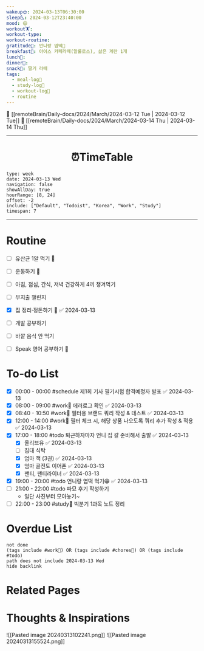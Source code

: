 ```yaml
---
wakeup🌞: 2024-03-13T06:30:00
sleep🌜: 2024-03-12T23:40:00
mood: 😄
workout🏋️: 
workout-type: 
workout-routine: 
gratitude🙏: 언니랑 엽떡🍲
breakfast🍳: 아이스 카페라떼(알룰로스), 삶은 계란 1개
lunch🍚: 
dinner🥗: 
snack🍬: 딸기 라떼
tags:
  - meal-log📝
  - study-log📓
  - workout-log💪
  - routine
---
```


🔺 [[remoteBrain/Daily-docs/2024/March/2024-03-12 Tue | 2024-03-12 Tue]]
🔻 [[remoteBrain/Daily-docs/2024/March/2024-03-14 Thu | 2024-03-14 Thu]]
___
<h1> <center>⏰TimeTable </center> </h1>

```gEvent
type: week
date: 2024-03-13 Wed
navigation: false
showAllDay: true
hourRange: [8, 24]
offset: -2
include: ["Default", "Todoist", "Korea", "Work", "Study"]
timespan: 7
```

--- 


# Routine 

- [ ] 유산균 1알 먹기 🔼 
- [ ] 운동하기 🔼
- [ ] 아침, 점심, 간식, 저녁 건강하게 4끼 챙겨먹기
- [ ] 무지출 챌린지 
- [x] 집 정리·정돈하기 🔼 ✅ 2024-03-13
- [ ] 개발 공부하기
- [ ] 바깥 음식 안 먹기 
- [ ] Speak 영어 공부하기 🔼 


# To-do List

- [x] 00:00 - 00:00 #schedule 제1회 기사 필기시험 합격예정자 발표 ✅ 2024-03-13
- [x] 08:00 - 09:00 #work💼 에러로그 확인 ✅ 2024-03-13
- [x] 08:40 - 10:50 #work💼 필터용 브랜드 쿼리 작성 & 테스트 ✅ 2024-03-13
- [x] 12:00 - 14:00 #work💼 필터 체크 시, 해당 상품 나오도록 쿼리 추가 작성 & 적용 ✅ 2024-03-13
- [x] 17:00 - 18:00 #todo 퇴근하자마자 언니 집 갈 준비해서 출발 ✅ 2024-03-13
	- [x] 올리브유 ✅ 2024-03-13
	- [ ] 침대 식탁
	- [x] 엄마 책 (3권) ✅ 2024-03-13
	- [x] 엄마 골전도 이어폰 ✅ 2024-03-13
	- [x] 팬티, 팬티라이너 ✅ 2024-03-13
- [x] 19:00 - 20:00 #todo 언니랑 엽떡 먹기😁 ✅ 2024-03-13
- [ ] 21:00 - 22:00 #todo 파묘 후기 작성하기
	- 일단 사진부터 모아놓기~
- [ ] 22:00 - 23:00 #study📓 빅분기 1과목 노트 정리

# Overdue List
```tasks
not done
(tags include #work💼) OR (tags include #chores🧺) OR (tags include #todo)
path does not include 2024-03-13 Wed
hide backlink
```

# Related Pages



# Thoughts & Inspirations

![[Pasted image 20240313102241.png]]
![[Pasted image 20240313155524.png]]